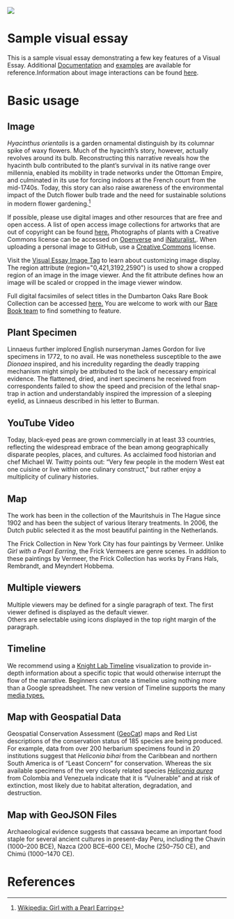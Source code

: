 <a href="https://juncture-digital.org"><img src="https://juncture-digital.org/images/ve-button.png"></a>

<param ve-config 
       title="Chili Pepper"
       author="Hallie Pugh-Sellers"
       banner="https://upload.wikimedia.org/wikipedia/commons/thumb/c/cc/Capsicum_annuum.JPG/1280px-Capsicum_annuum.JPG" 
       layout="vertical">

<!-- Entities discussed throughout the essay are typically defined before the essay text and
     are thus available in all text.  Entity identifiers (QIDs) can be found in either
     Wikipedia or Wikidata (https://www.wikidata.org)> -->
<param ve-entity eid="Q185372"> <!-- Girl with a Pearl Earring painting -->
<param ve-entity eid="Q41264"> <!-- Johannes Vermeer -->
<param ve-entity eid="Q221092"> <!-- Mauritshuis -->
<param ve-entity eid="Q36600"> <!-- The Hague -->
<param ve-entity eid="Q60"> <!-- New York City -->

# Sample visual essay

This is a sample visual essay demonstrating a few key features of a Visual Essay. Additional [Documentation](https://github.com/JSTOR-Labs/juncture/wiki) and [examples](https://jstor-labs.github.io/juncture-examples) are available for reference.Information about <span data-click-image-zoomto="1128,1424,1494,1255">image interactions</span> can be found [here](https://github.com/JSTOR-Labs/juncture/wiki/Visual-Essay-Image-Tag).
<param ve-image 
       manifest="https://ids.si.edu/ids/manifest/ark:/65665/m306712a081ec0459b90083f05d35455ec">

# Basic usage

## Image

_Hyacinthus orientalis_ is a garden ornamental distinguish by its columnar spike of waxy flowers. Much of the hyacinth’s story, however, actually revolves around its bulb. Reconstructing this narrative reveals how the hyacinth bulb contributed to the plant’s survival in its native range over millennia, enabled its mobility in trade networks under the Ottoman Empire, and culminated in its use for forcing indoors at the French court from the mid-1740s. Today, this story can also raise awareness of the environmental impact of the Dutch flower bulb trade and the need for sustainable solutions in modern flower gardening.[^1]
<param ve-image 
       label="Girl with a Pearl Earring" 
       description="painting by Johannes Vermeer" 
       license="public domain" 
       url="https://upload.wikimedia.org/wikipedia/commons/thumb/c/cc/Capsicum_annuum.JPG/1280px-Capsicum_annuum.JPG">
       <param ve-entity eid="Q157428"> <!-- Hyacinthus orientalis -->
       
If possible, please use digital images and other resources that are free and open access. A list of open access image collections for artworks that are out of copyright can be found [here.](https://www.apollo-magazine.com/open-access-image-libraries-a-handy-list/) Photographs of plants with a Creative Commons license can be accessed on [Openverse](https://wordpress.org/openverse/) and [iNaturalist.](https://www.inaturalist.org/). When uploading a personal image to GitHub, use a [Creative Commons](https://creativecommons.org/licenses/) license.
<param ve-image url="https://github.com/JSTOR-Labs/plant-humanities/blob/staging-7/chili_pepper/SurinamesePeppers_DavidEvers_UseWithAttribution.jpeg?raw=true" label="Surinamese Peppers by David Evers, Flickr, CC by 2.0" fit="cover">

Visit the [Visual Essay Image Tag](https://github.com/jstor-labs/juncture/wiki/Visual-Essay-Image-Tag) to learn about customizing image display. The region attribute (region="0,421,3192,2590") is used to show a cropped region of an image in the image viewer. And the fit attribute defines how an image will be scaled or cropped in the image viewer window.
<param ve-compare curtain manifest="https://iiif.lib.harvard.edu/manifests/drs:485943395" seq="147">
<param ve-compare manifest="https://iiif.juncture-digital.org/manifest/c5e3bb5b8f05a40314bba386bdc2df7bc32818a04dae348d0450feb3b63c5520" fit="contain">

Full digital facsimiles of select titles in the Dumbarton Oaks Rare Book Collection can be accessed [here.](https://www.doaks.org/resources/rare-books#c6-operator=or&c7-operator=or&b_start=0) You are welcome to work with our [Rare Book team](https://www.doaks.org/research/library-archives/rare-book-collection) to find something to feature.
<param ve-compare sync fit="contain" manifest="https://iiif.lib.harvard.edu/manifests/drs:436574052" seq="291">
<param ve-compare manifest="https://iiif.juncture-digital.org/manifest/c5e3bb5b8f05a40314bba386bdc2df7bc32818a04dae348d0450feb3b63c5520" fit="contain">

## Plant Specimen

Linnaeus further implored English nurseryman James Gordon for live specimens in 1772, to no avail. He was nonetheless susceptible to the awe *Dionaea* inspired, and his incredulity regarding the deadly trapping mechanism might simply be attributed to the lack of necessary empirical evidence. The flattened, dried, and inert specimens he received from correspondents failed to show the speed and precision of the lethal snap-trap in action and understandably inspired the impression of a sleeping eyelid, as Linnaeus described in his letter to Burman.
<param ve-plant-specimen jpid="10.5555/al.ap.specimen.linn-hl249-3" label="Lectotype of Capsicum baccatum L, Linnean Society of London Herbarium.">

## YouTube Video

Today, black-eyed peas are grown commercially in at least 33 countries, reflecting the widespread embrace of the bean among geographically disparate peoples, places, and cultures. As acclaimed food historian and chef <span eid="Q49562413">Michael W. Twitty</span> points out: “Very few people in the modern West eat one cuisine or live within one culinary construct,” but rather enjoy a multiplicity of culinary histories.
<param ve-video id="U9DyHthJ6LA" title="Hot Ones" author="First We Feast">

## Map

The work has been in the collection of the Mauritshuis in The Hague since 1902 and has been the subject of various 
literary treatments. In 2006, the Dutch public selected it as the most beautiful painting in the Netherlands.
<param ve-map center="Q36600" zoom="11" prefer-geojson>

The Frick Collection in New York City has four paintings by Vermeer. Unlike  _Girl with a Pearl Earring_, the Frick Vermeers are genre scenes. In addition to these paintings by Vermeer, the Frick Collection has works by Frans Hals, Rembrandt, and Meyndert Hobbema.
<param ve-map center="Q60" zoom="8" prefer-geojson>


## Multiple viewers

Multiple viewers may be defined for a single paragraph of text.  The first viewer defined is displayed as the default viewer.  
Others are selectable using icons displayed in the top right margin of the paragraph.
<param ve-image 
       label="Capsicum annuum 'Habanero'"
       manifest="https://ids.si.edu/ids/manifest/ark:/65665/m306712a081ec0459b90083f05d35455ec">
<param ve-map center="Q36600" zoom="11">

## Timeline

We recommend using a [Knight Lab Timeline](https://timeline.knightlab.com/) visualization to provide in-depth information about a specific topic that would otherwise interrupt the flow of the narrative. Beginners can create a timeline using nothing more than a Google spreadsheet. The new version of Timeline supports the many [media types.](https://timeline.knightlab.com/docs/media-types.html)
<param ve-knightlab-timeline source="1Fa2DWfjiq1scmC7Ffv4kF5kDfUwDTRftNfjwt0jNdv0&">

## Map with Geospatial Data

Geospatial Conservation Assessment ([GeoCat](https://www.gbif.org/tool/81755/geocat-geospatial-conservation-assessment-tool)) maps and Red List descriptions of the conservation status of 185 species are being produced. For example, data from over 200 herbarium specimens found in 20 institutions suggest that _Heliconia bihai_ from the <span data-click-map-flyto="18.005438, -66.612474,5.8">Caribbean</span> and <span data-click-map-flyto="1.069952, -60.720456, 4.6">northern South America</span> is of “Least Concern” for conservation. Whereas the six available specimens of the very closely related species _[Heliconia aurea](http://www.plantsoftheworldonline.org/taxon/urn:lsid:ipni.org:names:119303-2)_ from <span data-click-map-flyto="9.036443, -69.729927, 7.3">Colombia and Venezuela</span> indicate that it is “Vulnerable” and at risk of extinction, most likely due to habitat alteration, degradation, and destruction.
<param ve-map center="-14.481277, -41.419781" zoom="3.8" marker-type="circle" stroke-width="0" fill-opacity="1" label="Populations of Heliconia aurea (magenta) and Heliconia bihai (green) based on data from herbarium specimens.">
<param ve-map-layer geojson active title="Heliconia aurea (magenta)" url="/data/heliconia-aurea.tsv" fill="#D11141" radius="6">  
<param ve-map-layer geojson active title="Heliconia bihai (green)" url="/data/heliconia-bihai.tsv" radius="4.5" fill="#009900">

## Map with GeoJSON Files

Archaeological evidence suggests that cassava became an important food staple for several ancient cultures in present-day Peru, including the Chavin (1000–200 BCE), Nazca (200 BCE–600 CE), Moche (250–750 CE), and Chimú (1000–1470 CE).
<param title="Chavín culture" eid="Q13341477" aliases="Chavin">
<param title="Nazca culture" eid="Q210570" aliases="Nazca">
<param title="Moche culture" eid="Q208188" aliases="Moche">
<param title="Chimú culture" eid="Q901198" aliases="Chimú">
<param ve-map basemap="Esri_WorldPhysical" title="Locations of Pre-Columbian Andean civilizations: Nazca (magenta), Moche and Moche Influence (purple), and Chimú (yellow)." center="-10.398459529701169, -75.35486070351776" zoom="5" marker-type="none" stroke="none">
<param ve-map-layer geojson active url="cassava_leaves.json" title="Cassava leaves">
<param ve-map-layer geojson active url="Peru_Nazca_Moche_Chimor.json" title="Pre-Columbian Andean civilizations">

# References

[^1]: [Wikipedia: Girl with a Pearl Earring](https://en.wikipedia.org/wiki/Girl_with_a_Pearl_Earring)

